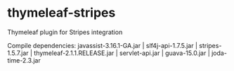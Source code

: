 thymeleaf-stripes
=================

Thymeleaf plugin for Stripes integration


Compile dependencies: 
javassist-3.16.1-GA.jar |
slf4j-api-1.7.5.jar |
stripes-1.5.7.jar |
thymeleaf-2.1.1.RELEASE.jar |
servlet-api.jar |
guava-15.0.jar |
joda-time-2.3.jar
